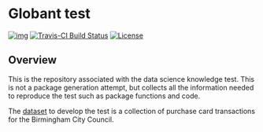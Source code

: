 
<!-- README.md is generated from README.Rmd. Please edit README.Rmd (this file) -->

# Globant test

[![img](https://img.shields.io/badge/Lifecycle-Stable-97ca00)](https://github.com/bcgov/repomountie/blob/master/doc/lifecycle-badges.md)
[![Travis-CI Build
Status](https://travis-ci.org/bcgov/bcgovr.svg?branch=master)](https://travis-ci.org/bcgov/bcgovr)
[![License](https://img.shields.io/badge/License-Apache%202.0-blue.svg)](https://opensource.org/licenses/Apache-2.0)

## Overview

This is the repository associated with the data science knowledge test.
This is not a package generation attempt, but collects all the
information needed to reproduce the test such as package functions and
code.

The
[dataset](https://data.birmingham.gov.uk/dataset/purchase-card-transactions)
to develop the test is a collection of purchase card transactions for
the Birmingham City Council.
